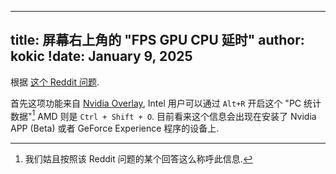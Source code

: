 
---
title: 屏幕右上角的 "FPS GPU CPU 延时"
author: kokic
!date: January 9, 2025
---

根据 [这个 Reddit 问题](https://www.reddit.com/r/techsupport/comments/1b37zko/fps_gpu_cpu_and_lat_appearing_top_right_of_screen). 

首先这项功能来自 [Nvidia Overlay](https://www.nvidia.com/en-us/geforce/guides/gfecnt/geforce-experience-shadowplay-is-now-share), Intel 用户可以通过 `Alt+R` 开启这个 "PC 统计数据"[^concept-name]
AMD 则是 `Ctrl + Shift + O`. 目前看来这个信息会出现在安装了 Nvidia APP (Beta) 或者 GeForce Experience 程序的设备上. 

[^concept-name]: 我们姑且按照该 Reddit 问题的某个回答这么称呼此信息. 
